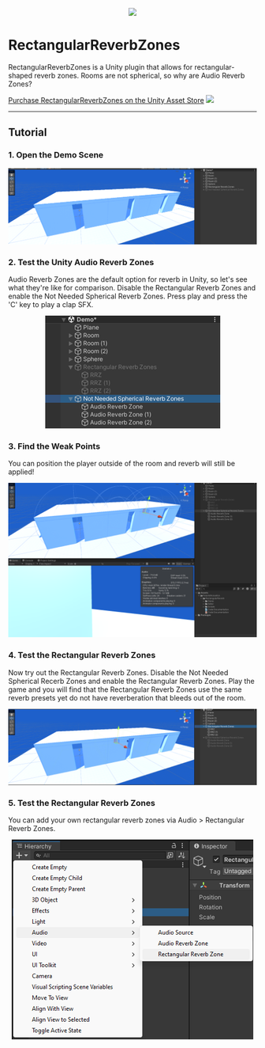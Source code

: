 <p align="center">
  <a href="https://assetstore.unity.com/packages/slug/300456"><img src="https://github.com/FuturistAcoustics/RectangularReverbZones/blob/main/Images/Rectangular%20Reverb%20Zones%20160x160.png"></a>
</p>

# RectangularReverbZones
RectangularReverbZones is a Unity plugin that allows for rectangular-shaped reverb zones. Rooms are not spherical, so why are Audio Reverb Zones?

[Purchase RectangularReverbZones on the Unity Asset Store](https://u3d.as/3pkt) <a href="https://u3d.as/37DT"><img src="https://github.com/FuturistAcoustics/RectangularReverbZones/blob/main/Images/Rectangular%20Reverb%20Zones%20160x160.png" width=14px></a>

-----

## Tutorial

### 1. Open the Demo Scene
<div align="center">
  <a href="Images\Tut01.png" target="_blank">
    <img src="Images\Tut01.png"/>
  </a>
</div>

### 2. Test the Unity Audio Reverb Zones
Audio Reverb Zones are the default option for reverb in Unity, so let's see what they're like for comparison. Disable the Rectangular Reverb Zones and enable the Not Needed Spherical Reverb Zones. Press play and press the 'C' key to play a clap SFX.

<div align="center">
  <a href="Images\Tut02.png" target="_blank">
    <img src="Images\Tut02.png"/>
  </a>
</div>

### 3. Find the Weak Points
You can position the player outside of the room and reverb will still be applied!

<div align="center">
  <a href="Images\Tut03.png" target="_blank">
    <img src="Images\Tut03.png"/>
  </a>
</div>

### 4. Test the Rectangular Reverb Zones
Now try out the Rectangular Reverb Zones. Disable the Not Needed Spherical Recerb Zones and enable the Rectangular Reverb Zones. Play the game and you will find that the Rectangular Reverb Zones use the same reverb presets yet do not have reverberation that bleeds out of the room.

<div align="center">
  <a href="Images\Tut04.png" target="_blank">
    <img src="Images\Tut04.png"/>
  </a>
</div>

### 5. Test the Rectangular Reverb Zones
You can add your own rectangular reverb zones via Audio > Rectangular Reverb Zones.

<div align="center">
  <a href="Images\Tut05.png" target="_blank">
    <img src="Images\Tut05.png"/>
  </a>
</div>
